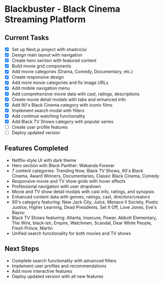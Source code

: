 # Blackbuster - Black Cinema Streaming Platform

## Current Tasks
- [x] Set up Next.js project with shadcn/ui
- [x] Design main layout with navigation
- [x] Create hero section with featured content
- [x] Build movie grid components
- [x] Add movie categories (Drama, Comedy, Documentary, etc.)
- [x] Create responsive design
- [x] Add more movie categories and fix image URLs
- [x] Add mobile navigation menu
- [x] Add comprehensive movie data with cast, ratings, descriptions
- [x] Create movie detail modals with tabs and enhanced info
- [x] Add 90's Black Cinema category with iconic films
- [x] Implement search modal with filters
- [x] Add continue watching functionality
- [x] Add Black TV Shows category with popular series
- [ ] Create user profile features
- [ ] Deploy updated version

## Features Completed
- Netflix-style UI with dark theme
- Hero section with Black Panther: Wakanda Forever
- 7 content categories: Trending Now, Black TV Shows, 90's Black Cinema, Award Winners, Documentaries, Classic Black Cinema, Comedy
- Responsive movie and TV show grids with hover effects
- Professional navigation with user dropdown
- Movie and TV show detail modals with cast info, ratings, and synopsis
- Enhanced content data with genres, ratings, cast, directors/creators
- 90's category featuring: New Jack City, Juice, Menace II Society, Poetic Justice, Higher Learning, Dead Presidents, Set It Off, Love Jones, Eve's Bayou
- Black TV Shows featuring: Atlanta, Insecure, Power, Abbott Elementary, The Wire, black-ish, Empire, Watchmen, Scandal, Dear White People, Fresh Prince, Martin
- Unified search functionality for both movies and TV shows

## Next Steps
- Complete search functionality with advanced filters
- Implement user profiles and recommendations
- Add more interactive features
- Deploy updated version with all new features

